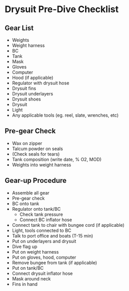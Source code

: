 # Drysuit Pre-Dive Checklist

## Gear List
* Weights
* Weight harness
* BC
* Tank
* Mask
* Gloves
* Computer
* Hood (if applicable) 
* Regulator with drysuit hose
* Drysuit fins
* Drysuit underlayers
* Drysuit shoes
* Drysuit
* Light
* Any applicable tools (eg. reel, slate, wrenches, etc) 

## Pre-gear Check
* Wax on zipper
* Talcum powder on seals
* (Check seals for tears)
* Tank composition (write date, % O2, MOD)
* Weights into weight harness

## Gear-up Procedure
* Assemble all gear
* Pre-gear check
* BC onto tank
* Regulator onto tank/BC
  * Check tank pressure
  * Connect BC inflator hose
* Connect tank to chair with bungee cord (if applicable)
* Light, tools connected to BC
* Talk to port office and boats (T-15 min)
* Put on underlayers and drysuit
* Dive flag up
* Put on weight harness 
* Put on gloves, hood, computer
* Remove bungee from tank (if applicable)
* Put on tank/BC
* Connect drysuit inflator hose 
* Mask around neck
* Fins in hand
